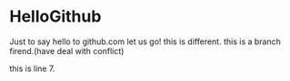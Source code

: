 # HelloGithub
Just to say hello to github.com
let us go!
this is different.
this is a branch firend.(have deal with conflict)

this is line 7.

